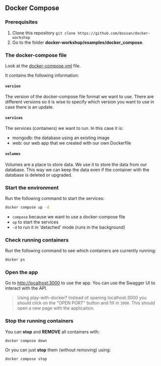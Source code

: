 ## Docker Compose

### Prerequisites

1. Clone this repository `git clone https://github.com/bossan/docker-workshop`
2. Go to the folder **docker-workshop/examples/docker_compose**.

### The docker-compose file

Look at the [docker-compose.yml](https://raw.githubusercontent.com/bossan/docker-workshop/main/examples/docker_compose/docker-compose.yml) file.

It contains the following information:

#### `version`

The version of the docker-compose file format we want to use. There are different versions so it is wise to specify which version you want to use in case there is an update.

#### `services`

The services (containers) we want to run. In this case it is:

- mongodb: the database using an existing image
- web: our web app that we created with our own Dockerfile

#### `volumes`

Volumes are a place to store data. We use it to store the data from our database. This way we can keep the data even if the container with the database is deleted or upgraded.

### Start the environment

Run the following command to start the services:

```bash
docker compose up -d
```

- `compose` because we want to use a docker-compose file
- `up` to start the services
- `-d` to run it in 'detached' mode (runs in the background)

### Check running containers

Run the following command to see which containers are currently running:

```bash
docker ps
```

### Open the app

Go to [http://localhost:3000](http://localhost:3000) to use the app. You can use the Swagger UI to interact with the API.

> Using play-with-docker? Instead of opening localhost:3000 you should click on the "OPEN PORT" button and fill in `3000`. This should open a new page with the application.

### Stop the running containers

You can **stop** and **REMOVE** all containers with:

```bash
docker compose down
```

Or you can just **stop** them (without removing) using:

```bash
docker compose stop
```
